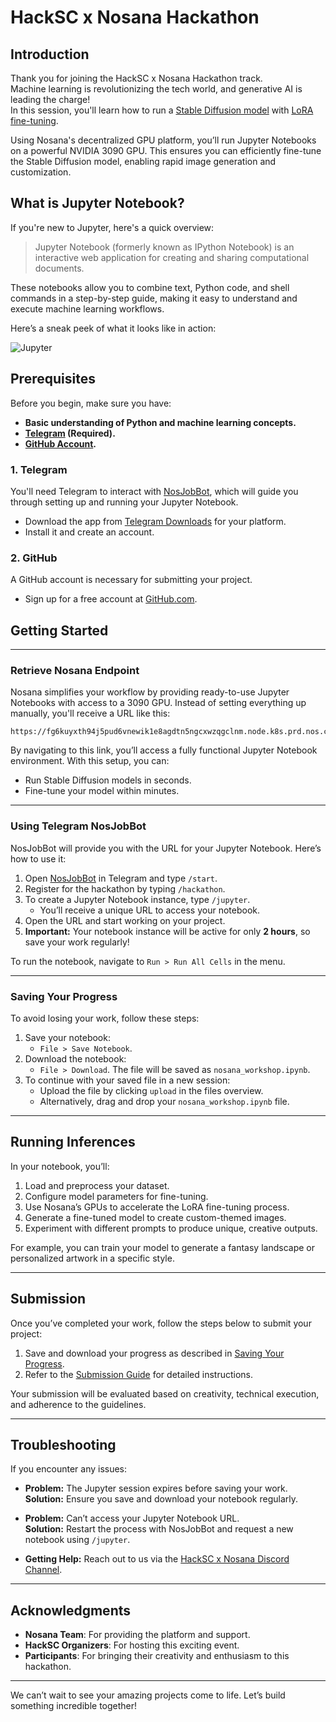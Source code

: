 # HackSC x Nosana Hackathon

## Introduction

Thank you for joining the HackSC x Nosana Hackathon track.  
Machine learning is revolutionizing the tech world, and generative AI is leading the charge!  
In this session, you'll learn how to run a [Stable Diffusion model](https://en.wikipedia.org/wiki/Stable_Diffusion) with [LoRA fine-tuning](https://www.databricks.com/blog/efficient-fine-tuning-lora-guide-llms). 

Using Nosana's decentralized GPU platform, you’ll run Jupyter Notebooks on a powerful NVIDIA 3090 GPU. 
This ensures you can efficiently fine-tune the Stable Diffusion model, enabling rapid image generation and customization.

## What is Jupyter Notebook?

If you're new to Jupyter, here's a quick overview:

> Jupyter Notebook (formerly known as IPython Notebook) is an interactive web application for creating and sharing computational documents.

These notebooks allow you to combine text, Python code, and shell commands in a step-by-step guide, making it easy to understand and execute machine learning workflows.

Here’s a sneak peek of what it looks like in action:

![Jupyter](https://docs.nosana.io/assets/jupyter-CLXWp4Wp.gif)

## Prerequisites

Before you begin, make sure you have:

- **Basic understanding of Python and machine learning concepts.**
- **[Telegram](https://telegram.org/) (Required).**
- **[GitHub Account](https://github.com).**

### **1. Telegram**

You'll need Telegram to interact with [NosJobBot](https://t.me/NosJobBot), which will guide you through setting up and running your Jupyter Notebook.

- Download the app from [Telegram Downloads](https://telegram.org/) for your platform.
- Install it and create an account.

### **2. GitHub**

A GitHub account is necessary for submitting your project.

- Sign up for a free account at [GitHub.com](https://github.com).

## Getting Started

---

### Retrieve Nosana Endpoint

Nosana simplifies your workflow by providing ready-to-use Jupyter Notebooks with access to a 3090 GPU. 
Instead of setting everything up manually, you'll receive a URL like this:

```
https://fg6kuyxth94j5pud6vnewik1e8agdtn5ngcxwzqgclnm.node.k8s.prd.nos.ci/
```

By navigating to this link, you’ll access a fully functional Jupyter Notebook environment. 
With this setup, you can:

- Run Stable Diffusion models in seconds.
- Fine-tune your model within minutes.

---

### Using Telegram NosJobBot

NosJobBot will provide you with the URL for your Jupyter Notebook. Here’s how to use it:

1. Open [NosJobBot](https://t.me/NosJobBot) in Telegram and type `/start`.
2. Register for the hackathon by typing `/hackathon`.
3. To create a Jupyter Notebook instance, type `/jupyter`.  
   - You’ll receive a unique URL to access your notebook.
4. Open the URL and start working on your project.
5. **Important:** Your notebook instance will be active for only **2 hours**, so save your work regularly!

To run the notebook, navigate to `Run > Run All Cells` in the menu.

---

### Saving Your Progress

To avoid losing your work, follow these steps:

1. Save your notebook:
   - `File > Save Notebook`.
2. Download the notebook:
   - `File > Download`. The file will be saved as `nosana_workshop.ipynb`.
3. To continue with your saved file in a new session:
   - Upload the file by clicking `upload` in the files overview.
   - Alternatively, drag and drop your `nosana_workshop.ipynb` file.

---

## Running Inferences

In your notebook, you’ll:

1. Load and preprocess your dataset.
2. Configure model parameters for fine-tuning.
3. Use Nosana’s GPUs to accelerate the LoRA fine-tuning process.
4. Generate a fine-tuned model to create custom-themed images.
5. Experiment with different prompts to produce unique, creative outputs.

For example, you can train your model to generate a fantasy landscape or personalized artwork in a specific style.

---

## Submission

Once you’ve completed your work, follow the steps below to submit your project:

1. Save and download your progress as described in [Saving Your Progress](#saving-your-progress).
2. Refer to the [Submission Guide](./Submission.md) for detailed instructions.

Your submission will be evaluated based on creativity, technical execution, and adherence to the guidelines.

---

## Troubleshooting

If you encounter any issues:

- **Problem:** The Jupyter session expires before saving your work.  
  **Solution:** Ensure you save and download your notebook regularly.

- **Problem:** Can’t access your Jupyter Notebook URL.  
  **Solution:** Restart the process with NosJobBot and request a new notebook using `/jupyter`.

- **Getting Help:** Reach out to us via the [HackSC x Nosana Discord Channel](https://discord.com/channels/1298818387484610571/1303604638573924424).

---

## Acknowledgments

- **Nosana Team**: For providing the platform and support.
- **HackSC Organizers**: For hosting this exciting event.
- **Participants**: For bringing their creativity and enthusiasm to this hackathon.

---

We can’t wait to see your amazing projects come to life. Let’s build something incredible together!


